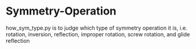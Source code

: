 # Symmetry-Operation

how_sym_type.py is to judge which type of symmetry operation it is, i.e. rotation, inversion, reflection, improper rotation, screw rotation, and glide reflection 
